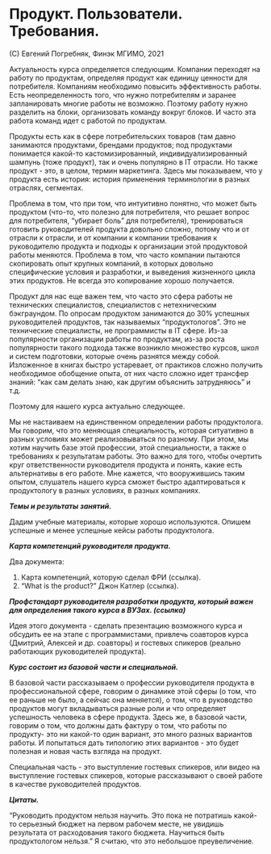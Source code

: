 # Продукт. Пользователи. Требования.

(C) Евгений Погребняк, Финэк МГИМО, 2021

Актуальность курса определяется следующим. Компании переходят на работу по продуктам, определяя продукт как единицу ценности для потребителя. Компаниям необходимо повысить эффективность работы. Есть неопределенность того, что нужно потребителям и заранее запланировать многие работы не возможно. Поэтому работу нужно разделить на блоки, организовать команду вокруг блоков. И часто эта работа команд идет с работой по продуктам.

Продукты есть как в сфере потребительских товаров (там давно занимаются продуктами, брендами продуктов; под продуктами понимается какой-то кастомизированный, индивидуализированный шампунь (тоже продукт), так и очень популярно в IT отрасли. Но также продукт - это, в целом, термин маркетинга. Здесь мы показываем, что у продукта есть история: история применения терминологии в разных отраслях, сегментах.

Проблема в том, что при том, что интуитивно понятно, что может быть продуктом (что-то, что полезно для потребителя, что решает вопрос для потребителя, “убирает боль” для потребителя),  тренироваться готовить руководителей продукта довольно сложно, потому что и от отрасли к отрасли, и от компании к компании требования к руководителю продукта и подходы к организации этой продуктовой работы меняются. Проблема в том, что часто компании пытаются скопировать опыт крупных компаний, в которых довольно специфические условия и разработки, и выведения жизненного цикла этих продуктов. Не всегда это копирование хорошо получается.

Продукт для нас еще важен тем, что часто это сфера работы не технических специалистов, специалистов с нетехническим бэкграундом. По опросам продуктом занимаются до 30% успешных руководителей продуктов, так называемых “продуктологов”. Это не технические специалисты, не программисты в IT сфере. Из-за популярности организации работы по продуктам, из-за роста популярности такого подхода также возникло множество курсов, школ и систем подготовки, которые очень разнятся между собой. Изложенное в книгах быстро устаревает, от практиков сложно получить необходимое обобщение опыта, от них часто сложно идет трансфер знаний: “как сам делать знаю, как другим объяснить затрудняюсь” и т.д. 

Поэтому для нашего курса актуально следующее.

Мы не настаиваем на единственном определении работы продуктолога. Мы говорим, что это меняющая специальность, которая ситуативно в разных условиях может реализовываться по разному. При этом,  мы хотим научить базе этой профессии, этой специальности, а также о требованиях к результатам работы. Это важно для того, чтобы очертить круг ответственности руководителя продукта и понять, какие есть альтернативы в его работе.  Мне кажется, что вооружившись таким опытом, слушатель нашего курса сможет быстро адаптироваться к продуктологу в разных условиях, в разных компаниях.

***Темы и результаты занятий.***

Дадим учебные материалы, которые хорошо используются. Опишем успешные и менее успешные кейсы работы продуктолога.

***Карта компетенций руководителя продукта.***

Два документа: 
1. Карта компетенций, которую сделал ФРИ (ссылка).
2. “What is the product?” Джон Катлер (ссылка).

***Профстандарт руководителя разработки продукта, который важен для определения такого курса в ВУЗах. (ссылка)***

Идея этого документа - сделать презентацию возможного курса и обсудить ее на этапе с программистами, привлечь соавторов курса (Дмитрий, Алексей и др. соавторы) и гостевых спикеров (реально работающих руководителей продукта).  

***Курс состоит из базовой части и специальной.*** 

В базовой части рассказываем о профессии руководителя продукта в профессиональной сфере, говорим о динамике этой сферы (о том, что ее раньше не было, а сейчас она меняется), о том, что в руководство продуктов могут вкладываться разные роли и что определяет успешность человека в сфере продукта. Здесь же, в базовой части, говорим о том, что должны дать фактуру о том, что работы по продукту- это ни какой-то один вариант, это много разных вариантов работы. И попытаться дать типологию этих вариантов  - это будет полезная и  новая часть взгляда на продукт.

Специальная часть - это выступление гостевых спикеров, или видео на выступление гостевых спикеров, которые рассказывают о своей работе в качестве руководителей продуктов.

***Цитаты.*** 

“Руководить продуктом нельзя научить. Это пока не потратишь какой-то серьезный бюджет на первом рабочем месте, не увидишь результата от расходования такого бюджета. Научиться быть продуктологом нельзя.” Я считаю, что это небольшое преувеличение.  
    

